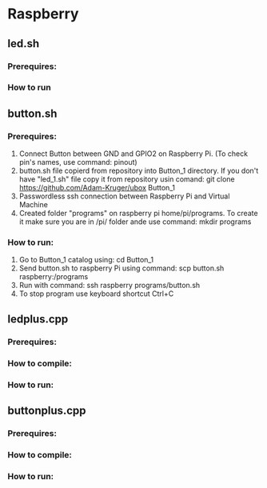 # Raspberry

## led.sh

### Prerequires:

### How to run

## button.sh
### Prerequires:
  1. Connect Button between GND and GPIO2 on Raspberry Pi. (To check pin's names, use command: pinout)
  2. button.sh file copierd from repository into Button_1 directory. If you don't have "led_1.sh" file copy it from repository usin comand: git clone https://github.com/Adam-Kruger/ubox Button_1
  3. Passwordless ssh connection between Raspberry Pi and Virtual Machine
  4. Created folder "programs" on raspberry pi home/pi/programs. To create it make sure you are in /pi/ folder ande use command: mkdir programs
### How to run:
  1. Go to Button_1 catalog using: cd Button_1
  2. Send button.sh to raspberry Pi using command: scp button.sh raspberry:/programs
  3. Run with command: ssh raspberry programs/button.sh
  4. To stop program use keyboard shortcut Ctrl+C

## ledplus.cpp
### Prerequires:
### How to compile:
### How to run:

## buttonplus.cpp
### Prerequires:
### How to compile:
### How to run:
